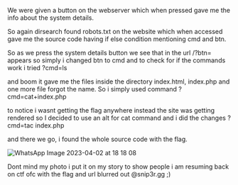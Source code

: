 We were given a button on the webserver which when pressed gave me the info about the system details.

So again dirsearch found robots.txt on the website which when accessed gave me the source code having if else condition mentioning cmd and btn.

So as we press the system details button we see that in the url /?btn= appears so simply i changed btn to cmd and to check for if the commands work i tried ?cmd=ls

and boom it gave me the files inside the directory index.html, index.php and one more file forgot the name. So i simply used command ?cmd=cat+index.php

to notice i wasnt getting the flag anywhere instead the site was getting rendered so I decided to use an alt for cat command and i did the changes ?cmd=tac index.php

and there we go, i found the whole source code with the flag.

![WhatsApp Image 2023-04-02 at 18 18 08](https://user-images.githubusercontent.com/76834257/229353786-d4adc0b6-9c26-4d13-b25a-23461155583b.jpg)

Dont mind my photo i put it on my story to show people i am resuming back on ctf ofc with the flag and url blurred out @snip3r.gg ;)
